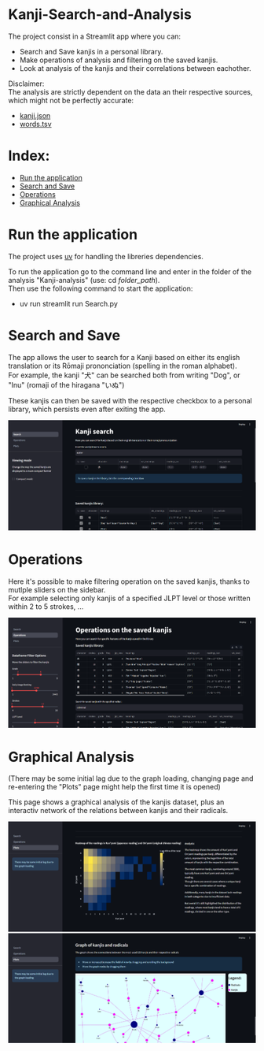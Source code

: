 # Kanji-Search-and-Analysis

The project consist in a Streamlit app where you can:
- Search and Save kanjis in a personal library.
- Make operations of analysis and filtering on the saved kanjis.
- Look at analysis of the kanjis and their correlations between eachother.


Disclaimer:  
The analysis are strictly dependent on the data an their respective sources, which might not be perfectly accurate:
- [kanji.json](https://github.com/davidluzgouveia/kanji-data)
- [words.tsv](https://www.kaggle.com/datasets/dinislamgaraev/popular-japanese-words)


# Index:  
- [Run the application](#run-the-application)  
- [Search and Save](#search-and-save)  
- [Operations](#operations)  
- [Graphical Analysis](#graphical-analysis)  


# Run the application
The project uses [uv](https://docs.astral.sh/uv/) for handling the libreries dependencies.  

To run the application go to the command line and enter in the folder of the analysis "Kanji-analysis" (use: cd *folder_path*).  
Then use the following command to start the application:  
- uv run streamlit run Search.py

# Search and Save
The app allows the user to search for a Kanji based on either its english translation or its Rōmaji prononciation (spelling in the roman alphabet).  
For example, the kanji "犬" can be searched both from writing "Dog", or "Inu" (romaji of the hiragana "いぬ")  

These kanjis can then be saved with the respective checkbox to a personal library, which persists even after exiting the app.  

<img src="https://github.com/DakoDC/Kanji-Search-and-Analysis/blob/main/Preview_images/Search_page.png">  


# Operations
Here it's possible to make filtering operation on the saved kanjis, thanks to mutlple sliders on the sidebar.  
For example selecting only kanjis of a specified JLPT level or those written within 2 to 5 strokes, ...    


<img src="https://github.com/DakoDC/Kanji-Search-and-Analysis/blob/main/Preview_images/Operations_page.png">  

# Graphical Analysis
(There may be some initial lag due to the graph loading, changing page and re-entering the "Plots" page might help the first time it is opened)

This page shows a graphical analysis of the kanjis dataset, plus an interactiv network of the relations between kanjis and their radicals.  

<img src="https://github.com/DakoDC/Kanji-Search-and-Analysis/blob/main/Preview_images/Plots_heatmap.png">  

<img src="https://github.com/DakoDC/Kanji-Search-and-Analysis/blob/main/Preview_images/Kanji-Radicals_network.png">  



